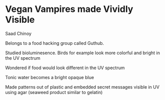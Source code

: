 # Vegan Vampires made Vividly Visible
Saad Chinoy

Belongs to a food hacking group called Guthub.

Studied bioluminesence. Birds for example look more colorful and bright in the UV spectrum

Wondered if food would look different in the UV spectrum

Tonic water becomes a bright opaque blue

Made patterns out of plastic and embedded secret messages visible in UV using agar (seaweed product similar to gelatin)